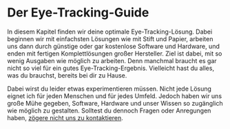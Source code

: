 # Der Eye-Tracking-Guide

In diesem Kapitel finden wir deine optimale Eye-Tracking-Lösung.
Dabei beginnen wir mit einfachsten Lösungen wie mit Stift und Papier, arbeiten uns dann durch günstige oder gar kostenlose Software und Hardware, und enden mit fertigen Komplettlösungen großer Hersteller.
Ziel ist dabei, mit so wenig Ausgaben wie möglich zu arbeiten.
Denn manchmal braucht es gar nicht so viel für ein gutes Eye-Tracking-Ergebnis.
Vielleicht hast du alles, was du brauchst, bereits bei dir zu Hause.

Dabei wirst du leider etwas experimentieren müssen.
Nicht jede Lösung eignet ich für jeden Menschen und für jedes Umfeld.
Jedoch haben wir uns große Mühe gegeben, Software, Hardware und unser Wissen so zugänglich wie möglich zu gestalten.
Solltest du dennoch Fragen oder Anregungen haben, [zögere nicht uns zu kontaktieren](/de/06-sonstiges/kontakt).
